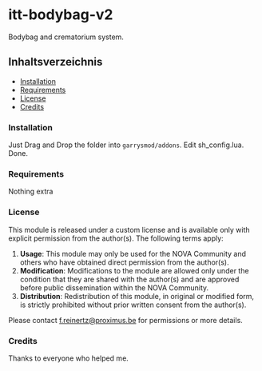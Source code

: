 # itt-bodybag-v2
Bodybag and crematorium system.

## Inhaltsverzeichnis
- [Installation](#installation)
- [Requirements](#benutzung)
- [License](#lizenz)
- [Credits](#credits)

### Installation
Just Drag and Drop the folder into `garrysmod/addons`.
Edit sh_config.lua. Done.

### Requirements
Nothing extra

### License
This module is released under a custom license and is available only with explicit permission from the author(s). The following terms apply:
1. **Usage**: This module may only be used for the NOVA Community and others who have obtained direct permission from the author(s).
2. **Modification**: Modifications to the module are allowed only under the condition that they are shared with the author(s) and are approved before public dissemination within the NOVA Community.
3. **Distribution**: Redistribution of this module, in original or modified form, is strictly prohibited without prior written consent from the author(s).

Please contact f.reinertz@proximus.be for permissions or more details.

### Credits
Thanks to everyone who helped me.
